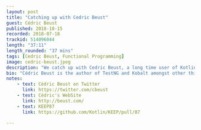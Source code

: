 ```yaml
---
layout: post
title: "Catching up with Cedric Beust"
guest: Cédric Beust
published: 2018-10-15
recorded: 2018-07-18
trackid: 514096044
length: "37:11"
length_rounded: "37 mins"
tags: [Cedric Beust, Functional Programming]
image: cedric-beust.jpeg
description: "We catch up with Cedric Beust, a long time user of Kotlin to see his thoughts on the progress of the language, why he chose to stick to Kotlin, his thoughts on mobile multi-platform support in Kotlin as well as a few discussions around functional programming and KEEP87."
bio: "Cédric Beust is the author of TestNG and Kobalt amongst other things. Beust holds a PhD in computer science from the University of Nice Sophia Antipolis. In 2000, Beust joined WebLogic, subsequently acquired by BEA Systems, and made contributions to their flagship product Oracle WebLogic Server in the area of EJBs and clustering. In 2004, Beust was hired by Google to help the search company with its nascent Java efforts."
notes: 
    - text: Cédric Beust on Twitter
      link: https://twitter.com/cbeust
    - text: Cédric's WebSite
      link: http://beust.com/
    - text: KEEP87
      link: https://github.com/Kotlin/KEEP/pull/87

---
```


